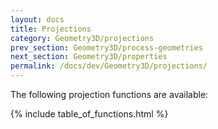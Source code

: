 ```yaml
---
layout: docs
title: Projections
category: Geometry3D/projections
prev_section: Geometry3D/process-geometries
next_section: Geometry3D/properties
permalink: /docs/dev/Geometry3D/projections/
---
```


The following projection functions are available:

{% include table_of_functions.html %}
